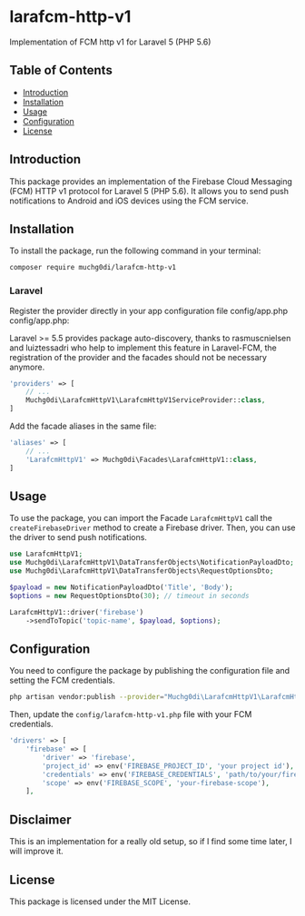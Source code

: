 
# larafcm-http-v1
Implementation of FCM http v1 for Laravel 5 (PHP 5.6)

## Table of Contents

* [Introduction](#introduction)
* [Installation](#installation)
* [Usage](#usage)
* [Configuration](#configuration)
* [License](#license)

## Introduction

This package provides an implementation of the Firebase Cloud Messaging (FCM) HTTP v1 protocol for Laravel 5 (PHP 5.6). It allows you to send push notifications to Android and iOS devices using the FCM service.

## Installation

To install the package, run the following command in your terminal:

```bash
composer require muchg0di/larafcm-http-v1
```

### Laravel

Register the provider directly in your app configuration file config/app.php config/app.php:

Laravel >= 5.5 provides package auto-discovery, thanks to rasmuscnielsen and luiztessadri who help to implement this feature in Laravel-FCM, the registration of the provider and the facades should not be necessary anymore.

```php
'providers' => [
	// ...
	Muchg0di\LarafcmHttpV1\LarafcmHttpV1ServiceProvider::class,
]
```

Add the facade aliases in the same file:

```php
'aliases' => [
	// ...
	'LarafcmHttpV1' => Muchg0di\Facades\LarafcmHttpV1::class,
]
```

## Usage

To use the package, you can import the Facade `LarafcmHttpV1` call the `createFirebaseDriver` method to create a Firebase driver. Then, you can use the driver to send push notifications.

```php
use LarafcmHttpV1;
use Muchg0di\LarafcmHttpV1\DataTransferObjects\NotificationPayloadDto;
use Muchg0di\LarafcmHttpV1\DataTransferObjects\RequestOptionsDto;

$payload = new NotificationPayloadDto('Title', 'Body');
$options = new RequestOptionsDto(30); // timeout in seconds

LarafcmHttpV1::driver('firebase')
    ->sendToTopic('topic-name', $payload, $options);
```

## Configuration

You need to configure the package by publishing the configuration file and setting the FCM credentials.

```bash
php artisan vendor:publish --provider="Muchg0di\LarafcmHttpV1\LarafcmHttpV1ServiceProvider"
```

Then, update the `config/larafcm-http-v1.php` file with your FCM credentials.

```php
'drivers' => [
    'firebase' => [
        'driver' => 'firebase',
        'project_id' => env('FIREBASE_PROJECT_ID', 'your project id'),
        'credentials' => env('FIREBASE_CREDENTIALS', 'path/to/your/firebase-credentials.json'),
        'scope' => env('FIREBASE_SCOPE', 'your-firebase-scope'),
    ],
```

## Disclaimer
This is an implementation for a really old setup, so if I find some time later, I will improve it.

## License

This package is licensed under the MIT License.